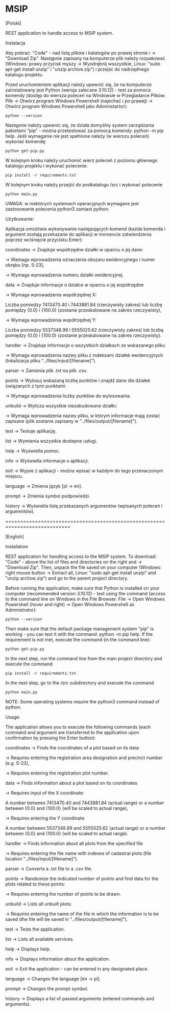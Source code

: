 # MSIP
[Polski]

REST application to handle access to MSIP system.

Instalacja

Aby pobrać: "Code" - nad listą plików i katalogów po prawej stronie i -> "Download Zip". Następnie zapisany na komputerze plik należy rozpakować (Windows: prawy przycisk myszy -> Wyodrębnij wsszystkie, Linux: "sudo apt-get install unzip" i "unzip archive.zip") i przejść do nadrzędnego katalogu projektu.

Przed uruchomieniem aplikacji należy upewnić się, że na komputerze zainstalowany jest Python (wersja zalecane 3.10.12) - test za pomoca komendy (dostęp do wiersza poleceń na Windowsie w Przegladarce Plików: Plik -> Otwórz program Windows Powershell (najechać i po prawej) -> Otwórz program Windows Powershell jako Administartor):

    python --version

Następnie należy upewnic się, że działa domyślny system zarządzania pakietami "pip" - można przetestować za pomocą komendy: python -m pip help. Jeśli wymaganie nie jest spełnione należy (w wierszu poleceń) wykonać komendę: 

    python get-pip.py

W kolejnym kroku należy uruchomić wierz poleceń z poziomu głównego katalogu projektu i wykonać polecenie: 

    pip install -r requirements.txt 

W kolejnym kroku należy przejść do podkatalogu /src i wykonać polecenie 

    python main.py

UWAGA: w niektórych systemach operacyjnych wymagane jest zastosowanie polecenia python3 zamiast python.


Użytkowanie:

Aplikacja umozliwia wykonywanie następujących komend (każda komenda i argument zostają przekazane do aplikacji w momencie zatwierdzenia poprzez wciśnięcie przycisku Enter):

&NewLine;
&NewLine;

coordinates      -> Znajduje współrzędne działki w oparciu o jej dane:

-> Wamaga wprowadzenia oznaczenia obszaru ewidencyjnego i numer obrębu [np. S-23],

-> Wymaga wprowadzenia numeru działki ewidencyjnej.

&NewLine;
&NewLine;

data             -> Znajduje informacje o działce w oparciu o jej współrzędne

-> Wymaga wprowadzenia współrzędnej X: 

Liczba pomiedzy 7413470.40 i 7443881.84 (rzeczywisty zakres) lub liczbę pomiędzy {0.0} i {100.0} (zostanie przeskalowane na zakres rzeczywisty),

-> Wymaga wprowadzenia współrzędnej Y: 

Liczba pomiedzy 5537348.99 i 5555025.62 (rzeczywisty zakres) lub liczbę pomiędzy {0.0} i {100.0} (zostanie przeskalowane na zakres rzeczywisty).

&NewLine;
&NewLine;

handler          -> Znajduje informacje o wszystkich działkach ze wskazanego pliku

-> Wymaga wprowadzenia nazwy pliku z indeksami działek ewidencyjnych (lokalizacja pliku "../files/input/[filename]").

&NewLine;
&NewLine;

parser           -> Zamienia plik .txt na plik .csv.

&NewLine;
&NewLine;

points           -> Wylosuj wskazaną liczbę punktów i znajdź dane dla działek związanych z tymi punktami:

-> Wymaga wprowadzenia liczby punktów do wylosowania.

&NewLine;
&NewLine;

unbuild          -> Wylicza wszystkie niezabudowane działki:

-> Wymaga wprowadzenia nazwy pliku, w którym informacje mają zostać zapisane (plik zostanie zapisany w "../files/output/[filename]").

&NewLine;
&NewLine;

test             -> Testuje aplikację.

&NewLine;
&NewLine;

list             -> Wymienia wszystkie dostepne usługi.

&NewLine;
&NewLine;

help             -> Wyświetla pomoc.

&NewLine;
&NewLine;

info             -> Wyświetla informacje o aplikacji.

&NewLine;
&NewLine;

exit             -> Wyjsie z aplikacji - można wpisać w każdym do tego przenaczonym miejscu.

&NewLine;
&NewLine;

language         -> Zmienia język [pl -> en].

&NewLine;
&NewLine;

prompt           -> Zmienia symbol podpowiedzi.

&NewLine;
&NewLine;

history          -> Wyświetla listę przekazanych argumentów (wpisanych poleceń i arguemntów).

============================================================================

[English]

Installation

REST application for handling access to the MSIP system.
To download: "Code" - above the list of files and directories on the right and -> "Download Zip". Then, unpack the file saved on your computer (Windows: right mouse button -> Extract all, Linux: "sudo apt-get install unzip" and "unzip archive.zip") and go to the parent project directory.

Before running the application, make sure that Python is installed on your computer (recommended version 3.10.12) - test using the command (access to the command line on Windows in the File Browser: File -> Open Windows Powershell (hover and right) -> Open Windows Powershell as Administrator):

    python --version

Then make sure that the default package management system "pip" is working - you can test it with the command: python -m pip help. If the requirement is not met, execute the command (in the command line):

    python get-pip.py

In the next step, run the command line from the main project directory and execute the command:

    pip install -r requirements.txt

In the next step, go to the /src subdirectory and execute the command

    python main.py

NOTE: Some operating systems require the python3 command instead of python.

Usage:

The application allows you to execute the following commands (each command and argument are transferred to the application upon confirmation by pressing the Enter button):

&NewLine;
&NewLine;

coordinates     -> Finds the coordinates of a plot based on its data:

-> Requires entering the registration area designation and precinct number [e.g. S-23],

-> Requires entering the registration plot number.

&NewLine;
&NewLine;

data            -> Finds information about a plot based on its coordinates

-> Requires input of the X coordinate:

A number between 7413470.40 and 7443881.84 (actual range) or a number between {0.0} and {100.0} (will be scaled to actual range),

-> Requires entering the Y coordinate:

A number between 5537348.99 and 5555025.62 (actual range) or a number between {0.0} and {100.0} (will be scaled to actual range).

&NewLine;
&NewLine;

handler         -> Finds information about all plots from the specified file

-> Requires entering the file name with indexes of cadastral plots (file location "../files/input/[filename]").

&NewLine;
&NewLine;

parser          -> Converts a .txt file to a .csv file.

&NewLine;
&NewLine;

points          -> Randomize the indicated number of points and find data for the plots related to these points:

-> Requires entering the number of points to be drawn.

&NewLine;
&NewLine;

unbuild         -> Lists all unbuilt plots:

-> Requires entering the name of the file in which the information is to be saved (the file will be saved in "../files/output/[filename]").

&NewLine;
&NewLine;

test            -> Tests the application.

&NewLine;
&NewLine;

list            -> Lists all available services.

&NewLine;
&NewLine;

help            -> Displays help.

&NewLine;
&NewLine;

info            -> Displays information about the application.

&NewLine;
&NewLine;

exit            -> Exit the application - can be entered in any designated place.

&NewLine;
&NewLine;

language        -> Changes the language [en -> pl].

&NewLine;
&NewLine;

prompt          -> Changes the prompt symbol.

&NewLine;
&NewLine;

history         -> Displays a list of passed arguments (entered commands and arguments).